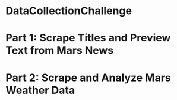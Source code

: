 # DataCollectionChallenge

# Part 1: Scrape Titles and Preview Text from Mars News


# Part 2: Scrape and Analyze Mars Weather Data
